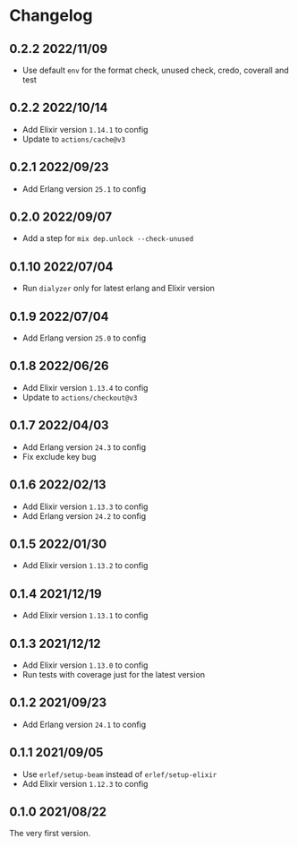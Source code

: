 # Changelog

## 0.2.2 2022/11/09

- Use default `env` for the format check, unused check, credo, coverall and test

## 0.2.2 2022/10/14

- Add Elixir version `1.14.1` to config
- Update to `actions/cache@v3`

## 0.2.1 2022/09/23

- Add Erlang version `25.1` to config

## 0.2.0 2022/09/07

- Add a step for `mix dep.unlock --check-unused`

## 0.1.10 2022/07/04

- Run `dialyzer` only for latest erlang and Elixir version

## 0.1.9 2022/07/04

- Add Erlang version `25.0` to config

## 0.1.8 2022/06/26

- Add Elixir version `1.13.4` to config
- Update to `actions/checkout@v3`

## 0.1.7 2022/04/03

- Add Erlang version `24.3` to config
- Fix exclude key bug

## 0.1.6 2022/02/13

- Add Elixir version `1.13.3` to config
- Add Erlang version `24.2` to config

## 0.1.5 2022/01/30

- Add Elixir version `1.13.2` to config

## 0.1.4 2021/12/19

- Add Elixir version `1.13.1` to config

## 0.1.3 2021/12/12

- Add Elixir version `1.13.0` to config
- Run tests with coverage just for the latest version

## 0.1.2 2021/09/23

- Add Erlang version `24.1` to config

## 0.1.1 2021/09/05

- Use `erlef/setup-beam` instead of `erlef/setup-elixir`
- Add Elixir version `1.12.3` to config

## 0.1.0 2021/08/22

The very first version.
